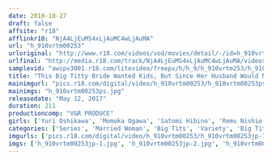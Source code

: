 ```yaml
---
date: 2018-10-27
draft: false
affsite: "r18"
afflinkr18: "NjA4LjEuMS4xLjAuMC4wLjAuMA"
url: "h_910vrtm00253"
urloriginal: "http://www.r18.com/videos/vod/movies/detail/-/id=h_910vrtm00253"
urlfinal: "http://media.r18.com/track/NjA4LjEuMS4xLjAuMC4wLjAuMA/videos/vod/movies/detail/-/id=h_910vrtm00253"
samplevid: "awspv3001.r18.com/litevideo/freepv/h/h_9/h_910vrtm253/h_910vrtm253_dmb_w.mp4"
title: "This Big Titty Bride Wanted Kids, But Since Her Husband Would Never Have Sex With Her, She Bought Herself A Soapland Mat! She Opened The Door Wearing Only A Teeny Tiny Bikini, But Instead Of Her Husband, It Was His Father There At The Door! He Started Grabbing Her Big Tits And Rubbed Lotion All Over Them Until His Dick Was Rock Hard And Ready! 2"
mainimgurl: "pics.r18.com/digital/video/h_910vrtm00253/h_910vrtm00253ps.jpg"
mainimgs: "h_910vrtm00253ps.jpg"
releasedate: "May 12, 2017"
duration: 211
productioncomp: "V&R PRODUCE"
girls: ['Yuri Oshikawa', 'Momoka Ogawa', 'Satomi Hibino', 'Remu Nishio']
categories: ['Series', 'Married Woman', 'Big Tits', 'Variety', 'Big Tits Lover', 'Cheating Wife', 'Creampie', 'Lotion', 'Hi-Def']
imgurls: ['pics.r18.com/digital/video/h_910vrtm00253/h_910vrtm00253jp-1.jpg', 'pics.r18.com/digital/video/h_910vrtm00253/h_910vrtm00253jp-2.jpg', 'pics.r18.com/digital/video/h_910vrtm00253/h_910vrtm00253jp-3.jpg', 'pics.r18.com/digital/video/h_910vrtm00253/h_910vrtm00253jp-4.jpg', 'pics.r18.com/digital/video/h_910vrtm00253/h_910vrtm00253jp-5.jpg', 'pics.r18.com/digital/video/h_910vrtm00253/h_910vrtm00253jp-6.jpg', 'pics.r18.com/digital/video/h_910vrtm00253/h_910vrtm00253jp-7.jpg', 'pics.r18.com/digital/video/h_910vrtm00253/h_910vrtm00253jp-8.jpg', 'pics.r18.com/digital/video/h_910vrtm00253/h_910vrtm00253jp-9.jpg', 'pics.r18.com/digital/video/h_910vrtm00253/h_910vrtm00253jp-10.jpg', 'pics.r18.com/digital/video/h_910vrtm00253/h_910vrtm00253jp-11.jpg', 'pics.r18.com/digital/video/h_910vrtm00253/h_910vrtm00253jp-12.jpg', 'pics.r18.com/digital/video/h_910vrtm00253/h_910vrtm00253jp-13.jpg', 'pics.r18.com/digital/video/h_910vrtm00253/h_910vrtm00253jp-14.jpg', 'pics.r18.com/digital/video/h_910vrtm00253/h_910vrtm00253jp-15.jpg', 'pics.r18.com/digital/video/h_910vrtm00253/h_910vrtm00253jp-16.jpg', 'pics.r18.com/digital/video/h_910vrtm00253/h_910vrtm00253jp-17.jpg', 'pics.r18.com/digital/video/h_910vrtm00253/h_910vrtm00253jp-18.jpg', 'pics.r18.com/digital/video/h_910vrtm00253/h_910vrtm00253jp-19.jpg', 'pics.r18.com/digital/video/h_910vrtm00253/h_910vrtm00253jp-20.jpg']
imgs: ['h_910vrtm00253jp-1.jpg', 'h_910vrtm00253jp-2.jpg', 'h_910vrtm00253jp-3.jpg', 'h_910vrtm00253jp-4.jpg', 'h_910vrtm00253jp-5.jpg', 'h_910vrtm00253jp-6.jpg', 'h_910vrtm00253jp-7.jpg', 'h_910vrtm00253jp-8.jpg', 'h_910vrtm00253jp-9.jpg', 'h_910vrtm00253jp-10.jpg', 'h_910vrtm00253jp-11.jpg', 'h_910vrtm00253jp-12.jpg', 'h_910vrtm00253jp-13.jpg', 'h_910vrtm00253jp-14.jpg', 'h_910vrtm00253jp-15.jpg', 'h_910vrtm00253jp-16.jpg', 'h_910vrtm00253jp-17.jpg', 'h_910vrtm00253jp-18.jpg', 'h_910vrtm00253jp-19.jpg', 'h_910vrtm00253jp-20.jpg']
---
```


